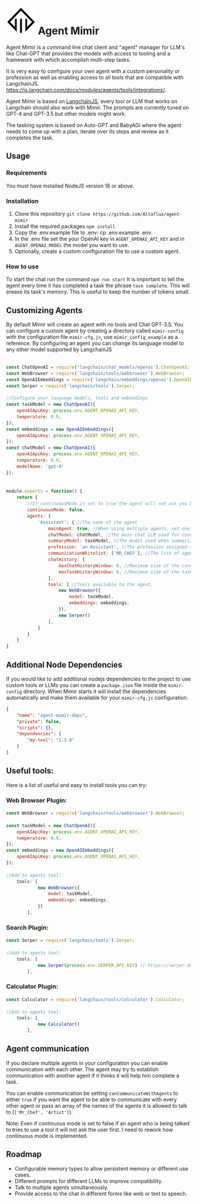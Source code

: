 # <img src="assets/mimir_logo.svg" width="80" height="80"> Agent Mimir

Agent Mimir is a command line chat client and "agent" manager for LLM's like Chat-GPT that provides the models with access to tooling and a framework with which accomplish multi-step tasks.

It is very easy to configure your own agent with a custom personality or profession as well as enabling access to all tools that are compatible with LangchainJS. https://js.langchain.com/docs/modules/agents/tools/integrations/.

Agent Mimir is based on [LangchainJS](https://github.com/hwchase17/langchainjs), every tool or LLM that works on Langchain should also work with Mimir. The prompts are currently tuned on GPT-4 and GPT-3.5 but other models might work.

The tasking system is based on Auto-GPT and BabyAGI where the agent needs to come up with a plan, iterate over its steps and review as it completes the task.


## Usage

### Requirements
You must have installed NodeJS version 18 or above.

### Installation

1. Clone this repository `git clone https://github.com/Altaflux/agent-mimir`
2. Install the required packages `npm install`
3. Copy the .env.example file to .env: cp .env.example .env.
4. In the .env file set the your OpenAI key in `AGENT_OPENAI_API_KEY` and in `AGENT_OPENAI_MODEL` the model you want to use.
5. Optionally, create a custom configuration file to use a custom agent.


### How to use
To start the chat run the command `npm run start`
It is important to tell the agent every time it has completed a task the phrase `task complete`. This will erease its task's memory. This is useful to keep the number of tokens small.

## Customizing Agents

By default Mimir will create an agent with no tools and Chat GPT-3.5. You can configure a custom agent by creating a directory called `mimir-config` with the configuration file `mimir-cfg.js`, use `mimir_config_example` as a reference. By configuring an agent you can change its language model to any other model supported by LangchainJS

```javascript

const ChatOpenAI = require('langchain/chat_models/openai').ChatOpenAI;
const WebBrowser = require('langchain/tools/webbrowser').WebBrowser;
const OpenAIEmbeddings = require('langchain/embeddings/openai').OpenAIEmbeddings;
const Serper = require('langchain/tools').Serper;

//Configure your language models, tools and embeddings
const taskModel = new ChatOpenAI({
    openAIApiKey: process.env.AGENT_OPENAI_API_KEY,
    temperature: 0.9,
});
const embeddings = new OpenAIEmbeddings({
    openAIApiKey: process.env.AGENT_OPENAI_API_KEY,
});
const chatModel = new ChatOpenAI({
    openAIApiKey: process.env.AGENT_OPENAI_API_KEY,
    temperature: 0.9,
    modelName: 'gpt-4'
});


module.exports = function() {
    return {
        //If continuousMode is set to true the agent will not ask you before executing a tool. Disable at your own risk.
        continuousMode: false,
        agents: {
            'Assistant': { //The name of the agent
                mainAgent: true, //When using multiple agents, set one agent as the mainAgent for the chat.
                chatModel: chatModel, //The main chat LLM used for conversation and memory.
                summaryModel: taskModel, //The model used when summarizing conversations.
                profession: 'an Assistant', //The profession assigned to the agent.
                communicationWhitelist: ['MR_CHEF'], //The list of agents it is allowed to talk to.
                chatHistory: {
                    maxChatHistoryWindow: 6, //Maximum size of the conversational chat before summarizing. 4 by default
                    maxTaskHistoryWindow: 6, //Maximum size of the task chat before summarizing. 4 by default
                },
                tools: [ //Tools available to the agent.
                    new WebBrowser({
                        model: taskModel,
                        embeddings: embeddings,
                    }),
                    new Serper()
                ],
            }
        }
    }
}
```
## Additional Node Dependencies

If you would like to add additional nodejs dependencies to the project to use custom tools or LLMs you can create a `package.json` file inside the `mimir-config` directory. When Mimir starts it will install the dependencies automatically and make them available for your `mimir-cfg.js` configuration.
```json
{
    "name": "agent-mimir-deps",
    "private": false,
    "scripts": {},
    "dependencies": {
        "my-tool": "1.3.0"
    }
}

```

## Useful tools:

Here is a list of useful and easy to install tools you can try:

### Web Browser Plugin:
```javascript
const WebBrowser = require('langchain/tools/webbrowser').WebBrowser;

const taskModel = new ChatOpenAI({
    openAIApiKey: process.env.AGENT_OPENAI_API_KEY,
    temperature: 0.9,
});
const embeddings = new OpenAIEmbeddings({
    openAIApiKey: process.env.AGENT_OPENAI_API_KEY,
});

//Add to agents tool:
    tools: [
            new WebBrowser({
                model: taskModel,
                embeddings: embeddings,
            })
        ],
```

### Search Plugin:
```javascript
const Serper = require('langchain/tools').Serper;

//Add to agents tool:
    tools: [
            new Serper(process.env.SERPER_API_KEY) // https://serper.dev.
        ],
```

### Calculator Plugin:
```javascript
const Calculator = require('langchain/tools/calculator').Calculator;

//Add to agents tool:
    tools: [
            new Calculator()
        ],
```


## Agent communication
If you declare multiple agents in your configuration you can enable communication with each other. The agent may try to establish communication with another agent if it thinks it will help him complete a task.

You can enable communication be setting `canCommunicateWithAgents` to either `true` if you want the agent to be able to communicate with every other agent or pass an array of the names of the agents it is allowed to talk to (`['Mr_Chef', 'Artist']`).

Note: Even if continuous mode is set to false if an agent who is being talked to tries to use a tool it will not ask the user first. I need to rework how continuous mode is implemented.

## Roadmap

* Configurable memory types to allow persistent memory or different use cases.
* Different prompts for different LLMs to improve compatibility.
* Talk to multiple agents simultaneously.
* Provide access to the chat in different forms like web or text to speech.